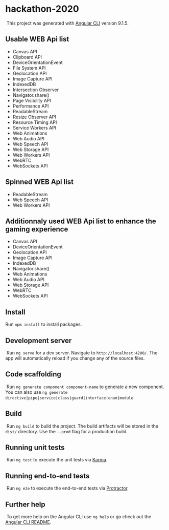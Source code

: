 # hackathon-2020
​
This project was generated with [Angular CLI](https://github.com/angular/angular-cli) version 9.1.5.

## Usable WEB Api list

- Canvas API
- Clipboard API
- DeviceOrientationEvent
- File System API
- Geolocation API
- Image Capture API
- IndexedDB
- Intersection Observer
- Navigator.share()
- Page Visibility API
- Performance API
- ReadableStream
- Resize Observer API
- Resource Timing API
- Service Workers API
- Web Animations
- Web Audio API
- Web Speech API
- Web Storage API
- Web Workers API
- WebRTC
- WebSockets API

## Spinned WEB Api list

- ReadableStream
- Web Speech API
- Web Workers API

## Additionnaly used WEB Api list to enhance the gaming experience

- Canvas API
- DeviceOrientationEvent
- Geolocation API
- Image Capture API
- IndexedDB
- Navigator.share()
- Web Animations
- Web Audio API
- Web Storage API
- WebRTC
- WebSockets API

## Install

Run `npm install` to install packages.
​
## Development server
​
Run `ng serve` for a dev server. Navigate to `http://localhost:4200/`. The app will automatically reload if you change any of the source files.
​
## Code scaffolding
​
Run `ng generate component component-name` to generate a new component. You can also use `ng generate directive|pipe|service|class|guard|interface|enum|module`.
​
## Build
​
Run `ng build` to build the project. The build artifacts will be stored in the `dist/` directory. Use the `--prod` flag for a production build.
​
## Running unit tests
​
Run `ng test` to execute the unit tests via [Karma](https://karma-runner.github.io).
​
## Running end-to-end tests
​
Run `ng e2e` to execute the end-to-end tests via [Protractor](http://www.protractortest.org/).
​
## Further help
​
To get more help on the Angular CLI use `ng help` or go check out the [Angular CLI README](https://github.com/angular/angular-cli/blob/master/README.md).